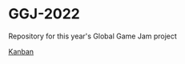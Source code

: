# GGJ-2022
Repository for this year's Global Game Jam project

[Kanban](https://github.com/swiimii/GGJ-2022/projects/1)
